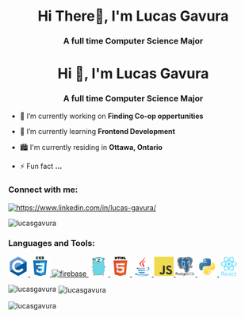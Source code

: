 <h1 align="center">Hi There👋, I'm Lucas Gavura</h1>
<h3 align="center">A full time Computer Science Major</h3>

<h1 align="center">Hi 👋, I'm Lucas Gavura</h1>
<h3 align="center">A full time Computer Science Major</h3>

- 🔭 I’m currently working on **Finding Co-op oppertunities**

- 🌱 I’m currently learning **Frontend Development**

- 🏙️ I'm currently residing in **Ottawa, Ontario**

- ⚡ Fun fact **...**

<h3 align="left">Connect with me:</h3>
<p align="left">
<a href="https://linkedin.com/in/https://www.linkedin.com/in/lucas-gavura/" target="blank"><img align="center" src="https://raw.githubusercontent.com/rahuldkjain/github-profile-readme-generator/master/src/images/icons/Social/linked-in-alt.svg" alt="https://www.linkedin.com/in/lucas-gavura/" height="30" width="40" /></a>
</p>

<p align="left"> <img src="https://komarev.com/ghpvc/?username=lucasgavura&label=Profile%20views&color=0e75b6&style=flat" alt="lucasgavura" /> </p>

<h3 align="left">Languages and Tools:</h3>
<p align="left"> <a href="https://www.cprogramming.com/" target="_blank" rel="noreferrer"> <img src="https://raw.githubusercontent.com/devicons/devicon/master/icons/c/c-original.svg" alt="c" width="40" height="40"/> </a> <a href="https://www.w3schools.com/css/" target="_blank" rel="noreferrer"> <img src="https://raw.githubusercontent.com/devicons/devicon/master/icons/css3/css3-original-wordmark.svg" alt="css3" width="40" height="40"/> </a> <a href="https://firebase.google.com/" target="_blank" rel="noreferrer"> <img src="https://www.vectorlogo.zone/logos/firebase/firebase-icon.svg" alt="firebase" width="40" height="40"/> </a> <a href="https://golang.org" target="_blank" rel="noreferrer"> <img src="https://raw.githubusercontent.com/devicons/devicon/master/icons/go/go-original.svg" alt="go" width="40" height="40"/> </a> <a href="https://www.w3.org/html/" target="_blank" rel="noreferrer"> <img src="https://raw.githubusercontent.com/devicons/devicon/master/icons/html5/html5-original-wordmark.svg" alt="html5" width="40" height="40"/> </a> <a href="https://www.java.com" target="_blank" rel="noreferrer"> <img src="https://raw.githubusercontent.com/devicons/devicon/master/icons/java/java-original.svg" alt="java" width="40" height="40"/> </a> <a href="https://developer.mozilla.org/en-US/docs/Web/JavaScript" target="_blank" rel="noreferrer"> <img src="https://raw.githubusercontent.com/devicons/devicon/master/icons/javascript/javascript-original.svg" alt="javascript" width="40" height="40"/> </a> <a href="https://www.postgresql.org" target="_blank" rel="noreferrer"> <img src="https://raw.githubusercontent.com/devicons/devicon/master/icons/postgresql/postgresql-original-wordmark.svg" alt="postgresql" width="40" height="40"/> </a> <a href="https://www.python.org" target="_blank" rel="noreferrer"> <img src="https://raw.githubusercontent.com/devicons/devicon/master/icons/python/python-original.svg" alt="python" width="40" height="40"/> </a> <a href="https://reactjs.org/" target="_blank" rel="noreferrer"> <img src="https://raw.githubusercontent.com/devicons/devicon/master/icons/react/react-original-wordmark.svg" alt="react" width="40" height="40"/> </a> </p>

<p><img align="left" src="https://github-readme-stats.vercel.app/api/top-langs?username=lucasgavura&show_icons=true&locale=en&layout=compact" alt="lucasgavura" /></p>

<p>&nbsp;<img align="center" src="https://github-readme-stats.vercel.app/api?username=lucasgavura&show_icons=true&locale=en" alt="lucasgavura" /></p>

<p><img align="center" src="https://github-readme-streak-stats.herokuapp.com/?user=lucasgavura&" alt="lucasgavura" /></p>


